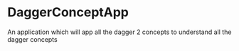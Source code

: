 # DaggerConceptApp
An application which will app all the dagger 2 concepts to understand all the dagger concepts 
